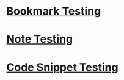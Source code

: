 # [Bookmark Testing](BookMarkTesting.md)

# [Note Testing](NoteTesting.md)

# [Code Snippet Testing](CodeSnippetTesting)
